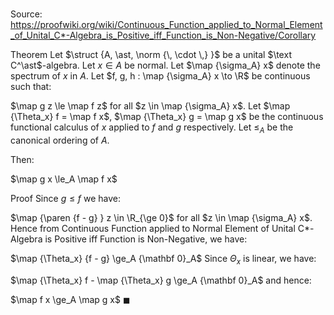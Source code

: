 # 

Source: https://proofwiki.org/wiki/Continuous_Function_applied_to_Normal_Element_of_Unital_C*-Algebra_is_Positive_iff_Function_is_Non-Negative/Corollary

Theorem
Let $\struct {A, \ast, \norm {\, \cdot \,} }$ be a unital $\text C^\ast$-algebra.
Let $x \in A$ be normal. 
Let $\map {\sigma_A} x$ denote the spectrum of $x$ in $A$.
Let $f, g, h : \map {\sigma_A} x \to \R$ be continuous such that:

$\map g z \le \map f z$ for all $z \in \map {\sigma_A} x$.
Let $\map {\Theta_x} f = \map f x$, $\map {\Theta_x} g = \map g x$ be the continuous functional calculus of $x$ applied to $f$ and $g$ respectively.
Let $\le_A$ be the canonical ordering of $A$. 

Then:

$\map g x \le_A \map f x$


Proof
Since $g \le f$ we have:

$\map {\paren {f - g} } z \in \R_{\ge 0}$ for all $z \in \map {\sigma_A} x$.
Hence from Continuous Function applied to Normal Element of Unital C*-Algebra is Positive iff Function is Non-Negative, we have:

$\map {\Theta_x} {f - g} \ge_A {\mathbf 0}_A$
Since $\Theta_x$ is linear, we have:

$\map {\Theta_x} f - \map {\Theta_x} g \ge_A {\mathbf 0}_A$
and hence:

$\map f x \ge_A \map g x$
$\blacksquare$





